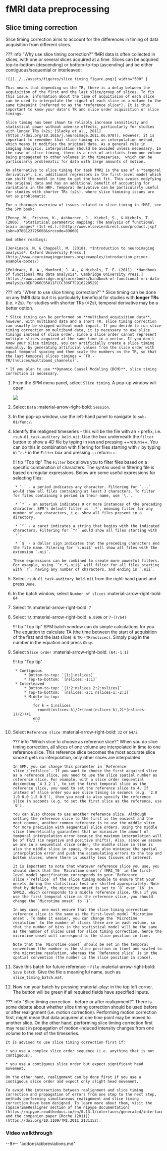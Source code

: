 # fMRI data preprocessing

## Slice timing correction

Slice timing correction aims to account for the differences in timing of data acquisition from different slices. 

??? info "Why use slice timing correction?"
    fMRI data is often collected in slices, with one or several slices acquired at a time. Slices can be acquired top-to-bottom (descending) or bottom-to-top (ascending) and be either contiguous/sequential or interleaved:

    ![](../../assets/figures/slice_timing_figure.png){ width="500" }
    
    This means that depending on the TR, there is a delay between the acquisition of the first and the last slice/group of slices. To fix this issue, information about the time of acquitision of each slice can be used to interpolate the signal of each slice in a volume to the same timepoint (referred to as the *reference slice*). It is thus important to know your data's TR and slice order acquisition or slice timings. 
    
    Slice timing has been shown to reliably increase sensitivity and statistical power without adverse effects, particularly for studies with longer TRs (>2s; [Sladky et al., 2011](https://doi.org/10.1016/j.neuroimage.2011.06.078)). However, it is important to remember that slice timing is an interpolation method, which means it modifies the original data. As a general rule in imaging analysis, interpolation should be avoided unless necessary. In the case of slice timing, there is a risk of artifacts from one volume being propagated to other volumes in the timeseries,  which can be particularly problematic for data with large amounts of motion. 
    
    An alternative to slice timing for task fMRI is the use of a *temporal derivative*, i.e. additional regressors in the first-level model which can shift the model in time to get the best fit. This avoids modyfying the original data and has an additional benefit of accounting for variations in the HRF. Temporal derivative can be particularly useful for studies with shorter TRs (≤2s), where slice timining issues are not as problematic. 

    For a thorough overview of issues related to slice timing in fMRI, see the SPM book:

    [Penny, W., Friston, K., Ashburner, J., Kiebel, S., & Nichols, T. (2006). *Statistical parametric mapping: The analysis of functional brain images* (1st ed.).](http://www.elsevierdirect.com/product.jsp?isbn=9780123725608&srccode=89660)

    And other readings:

    [Jenkinson, M. & Chappell, M. (2018). *Introduction to neuroimaging analysis*. Oxford University Press.](http://www.neuroimagingprimers.org/examples/introduction-primer-example-boxes/)

    [Poldrack, R. A., Mumford, J. A., & Nichols, T. E. (2011). *Handbook of functional MRI data analysis*. Cambridge University Press.](https://www.cambridge.org/core/books/handbook-of-functional-mri-data-analysis/8EDF966C65811FCCC306F7C916228529)

??? info "When to use slice timing correction?"
    * Slice timing can be done on any fMRI data but it is particularly beneficial for studies with **longer TRs** (i.e. >2s). For studies with shorter TRs (≤2s), temporal derivative may be a better option.

    * Slice timing can be performed on **multiband acquisition data**, however, with multiband data and a short TR, slice timing correction can usually be skipped without much impact. If you decide to run slice timing correction on multiband data, it is necessary to use slice timings instead of slice order, since a slice order cannot represent multiple slices acquired at the same time in a vector. If you don't know your slice timings, you can artificially create a slice timing manually, by generating artificial values from the slice order with equal temporal spacing and then scale the numbers on the TR, so that the last temporal slices timings = `TR - TR/(nslices/multiband_channels)`.

    * If you plan to use **Dynamic Causal Modeling (DCM)**, slice timing correction is necessary.

1. From the SPM menu panel, select `Slice timing`. A pop-up window will open:

    ![](../../assets/figures/slice_timing_batch.png)

2. Select `Data` :material-arrow-right-bold: `Session`.
3. In the pop-up window, use the left-hand panel to navigate to `sub-01/func/`. 
4. Identify the realigned timeseries - this will be the file with an `r` prefix, i.e. `rsub-01_task-auditory_bold.nii`. Use the box underneath the `Filter` button to show a 4D file by typing in `NaN` and pressing ++return++. You can do this in combination with filtering for files starting with `r` by typing in `^r.*` in the `Filter` box and pressing ++return++. 

    !!! tip "Top tip"
        The `Filter` box allows you to filter files based on a specific combination of characters. The syntax used in filtering file is based on regular expressions. Below are some useful expressions for selecting files:

        * `.` - a period indicates any character. Filtering for `...` would show all files containing at least 3 characters. To filter for files containing a period in their name, use `\.`.

        * `*` - an asterisk indicates 0 or more instances of the preceding character. SPM's default filter is `.*`, meaning filter for any number of any characters, i.e. show all files present in a directory.

        * `^` - a caret indicates a string that begins with the indicated characters. Filtering for `^r` would show all files starting with `r`. 

        * `$` - a dollar sign indicates that the preceding characters end the file name. Filering for `\.nii$` will show all files with the extension `.nii`.

       These expressions can be combined to create more powerful filters. For example, using `^r.*\.nii$` will filter for all files starting with `r`, having any number of characters, and ending in `.nii`.   

5. Select `rsub-01_task-auditory_bold.nii` from the right-hand panel and press `Done`. 
6. In the batch window, select `Number of slices` :material-arrow-right-bold: `64`

7. Select `TR` :material-arrow-right-bold: `7`
8. Select `TA` :material-arrow-right-bold: `6.8906` or `7-(7/64)`

    !!! tip "Top tip"
        SPM batch window can do simple calculations for you. The equation to calculate TA (the time between the start of acquisition of the first and the last slice) is `TR-(TR/nslices)`. Simply plug in the number in the equation and press `Okay`.

9. Select `Slice order` :material-arrow-right-bold: `[64:-1:1]`

    !!! tip "Top tip"

        * Contiguous
            * Bottom-to-top: `[1:1:nslices]`
            * Top-to-bottom: `[nslices:-1:1]`
        * Interleaved
            * Bottom-to-top: `[1:2:nslices 2:2:nslices]`
            * Top-to-bottom: `[nslices:-2:1 nslices-1:-2:1]`
            * Middle-to-top: 
                ```
                for k = 1:nslices
                  round((nslices-k)/2+(rem((nslices-k),2)*(nslices-1)/2))+1
                end
                ```


11. Select `Reference slice` :material-arrow-right-bold: `32` or `64/2`

    ??? info "Which slice to choose as reference slice?"
        When you do slice timing correction, all slices of one volume are interpolated in time to one reference slice. This reference slice becomes the most accurate slice since it gets no interpolation, only other slices are interpolated.

        In SPM, you can change this parameter in `Reference slice`/`refslice`. If you want to choose the first acquired slice as a reference slice, you need to use the slice spatial number as reference slice. For example, with a slice order sequential descending `4 3 2 1`, to set the first temporal slice as the reference slice, you need to set the reference slice to 4. If instead of slice order you use slice timing in seconds (e.g. `2.0 1.0 0.0 1.5 0.5`), then you need to also specify the reference slice in seconds (e.g. to set the first slice as the reference, use `0`).

        You can also choose to use another reference slice. Although setting the reference slice to the first is the easiest and the most common, another common reference is to use the middle slice for more precision with sequential slice orders. Using the middle slice theoretically guarantees that we minimize the amount of temporal interpolation error because the maximum interpolation will be of TR/2 (in negative and positive shifts). Also, since we assume we are in a sequential slice order, the middle slice in time is also the middle slice in space, thus we also minimise the spatial interpolation error and push the accumulating errors to the top and bottom slices, where there is usually less tissues of interest.

        It is important to note that whatever reference slice you use, you should check that the `Microtime onset`/`fMRI_T0` in the first-level model specification corresponds to your `Reference slice`/`refslice` of the slice timing module to ensure that your onsets during the statistical test are shifted appropriately. Note that by default, the microtime onset is set to `8` over `16` in SPM12, which corresponds to a middle reference slice, thus if you use the first temporal slice as the reference slice, you should change the `Microtime onset` to `1`.

        In any case, one must ensure that the slice timing correction reference slice is the same as the first-level model `Microtime onset`. To make it easier, you can change the `Microtime resolution` to the number of slices there are in each volume, so that the number of bins in the statistical model will be the same as the number of slices used for slice timing correction, hence the microtime onset will correspond to the slice position in time.

        Note that the `Microtime onset` should be set in the temporal convention (the number is the slice position in time) and scaled to the microtime resolution, whereas the `Reference slice` is in the spatial convention (the number is the slice position in space). 

12. Save this batch for future reference - `File` :material-arrow-right-bold: `Save batch`. Give the file a meaningful name, such as `slice_timing_batch.mat`. 
13. Now run your batch by pressing :material-play: in the top left corner. The button will be green if all required fields have specified inputs. 

??? info "Slice timing correction - before or after realignment?"
    There is some debate about whether slice timing correction should be used before or after realignment (i.e. motion correction). Performing motion correction first, might mean that data acquired at one time point may be moved to another slice. On the other hand, performing slice timing correction first may result in propagation of motion-induced intensity changes from one volume to the rest of the timeseries. 
    
    It is advised to use slice timing correction first if:

    * you use a complex slice order sequence (i.e. anything that is not contiguous),

    * you use a contiguous slice order but expect significant head movement.
    
    On the other hand, realignment can be done first if you use a contiguous slice order and expect only slight head movement. 
    
    To avoid the interactions between realignment and slice timing correction and propagation of errors from one step to the next step, methods performing simultaneous realignment and slice timing correction have been designed. To learn more about them, visit the [SpaceTimeRealigner section of the nipype documentation](https://nipype.readthedocs.io/en/0.13.1/interfaces/generated/interfaces.nipy/preprocess.html) and the companion paper [Roche (2011)](https://doi.org/10.1109/TMI.2011.2131152). 

### Video walkthrough

--8<-- "addons/abbreviations.md"